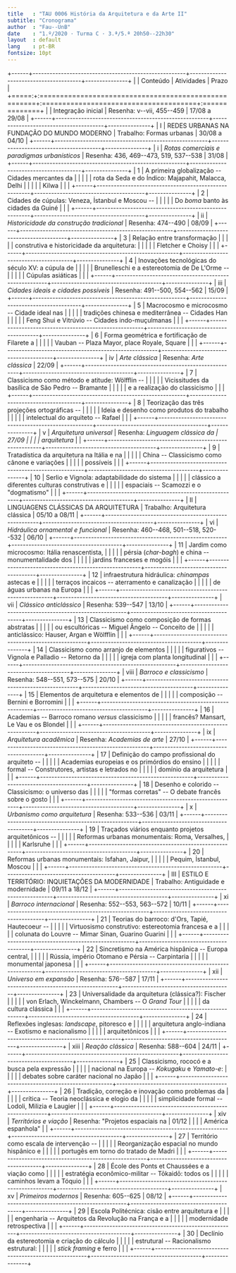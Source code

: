 ```yaml
---
title   : "TAU 0006 História da Arquitetura e da Arte II"
subtitle: "Cronograma"
author  : "Fau--UnB"
date    : "1.º/2020 · Turma C · 3.ª/5.ª 20h50--22h30"
layout  : default
lang    : pt-BR
fontsize: 10pt
---
```


+------+------------------------------------------------------+---------------------------------------+---------------+
|      | Conteúdo                                             | Atividades                            | Prazo         |
+=====:+:=====================================================+:======================================+:==============+
|      | Integração inicial                                   | Resenha: v--vii, 455--459             | 17/08 a 29/08 |
+------+------------------------------------------------------+---------------------------------------+---------------+
|    I | REDES URBANAS NA FUNDAÇÃO DO MUNDO MODERNO           | Trabalho: Formas urbanas              | 30/08 a 04/10 |
+------+------------------------------------------------------+---------------------------------------+---------------+
|    i | *Rotas comerciais e paradigmas urbanísticos*         | Resenha: 436, 469--473, 519, 537--538 | 31/08         |
+------+------------------------------------------------------+---------------------------------------+---------------+
|    1 | A primeira globalização -- Cidades mercantes da      |                                       |               |
|      | rota da Seda e do Índico: Majapahit, Malacca, Delhi  |                                       |               |
|      | Kilwa                                                |                                       |               |
+------+------------------------------------------------------+---------------------------------------+---------------+
|    2 | Cidades de cúpulas: Veneza, İstanbul e Moscou --     |                                       |               |
|      | Do *boma* banto às cidades da Guiné                  |                                       |               |
+------+------------------------------------------------------+---------------------------------------+---------------+
|   ii | *Historicidade da construção tradicional*            | Resenha: 474--490                     | 08/09         |
+------+------------------------------------------------------+---------------------------------------+---------------+
|    3 | Relação entre transformação                          |                                       |               |
|      | construtiva e historicidade da arquitetura:          |                                       |               |
|      | Fletcher e Choisy                                    |                                       |               |
+------+------------------------------------------------------+---------------------------------------+---------------+
|    4 | Inovações tecnológicas do século XV: a cúpula de     |                                       |               |
|      | Brunelleschi e a estereotomia de De L'Orme --        |                                       |               |
|      | Cúpulas asiáticas                                    |                                       |               |
+------+------------------------------------------------------+---------------------------------------+---------------+
|  iii | *Cidades ideais e cidades possíveis*                 | Resenha: 491--500, 554--562           | 15/09         |
+------+------------------------------------------------------+---------------------------------------+---------------+
|    5 | Macrocosmo e microcosmo -- Cidade ideal nas          |                                       |               |
|      | tradições chinesa e mediterrânea -- Cidades Han      |                                       |               |
|      | Feng Shui e Vitrúvio -- Cidades indo-muçulmanas      |                                       |               |
+------+------------------------------------------------------+---------------------------------------+---------------+
|    6 | Forma geométrica e fortificação de Filarete a        |                                       |               |
|      | Vauban -- Plaza Mayor, place Royale, Square          |                                       |               |
+------+------------------------------------------------------+---------------------------------------+---------------+
|   iv | *Arte clássica*                                      | Resenha: *Arte clássica*              | 22/09         |
+------+------------------------------------------------------+---------------------------------------+---------------+
|    7 | Classicismo como método e atitude: Wölfflin --       |                                       |               |
|      | Vicissitudes da basílica de São Pedro -- Bramante    |                                       |               |
|      | e a realização do classicismo                        |                                       |               |
+------+------------------------------------------------------+---------------------------------------+---------------+
|    8 | Teorização das três projeções ortográficas --        |                                       |               |
|      | Ideia e desenho como produtos do trabalho            |                                       |               |
|      | intelectual do arquiteto -- Rafael                   |                                       |               |
+------+------------------------------------------------------+---------------------------------------+---------------+
|    v | *Arquitetura universal*                              | Resenha: *Linguagem clássica da       | 27/09         |
|      |                                                      | arquitetura*                          |               |
+------+------------------------------------------------------+---------------------------------------+---------------+
|    9 | Tratadística da arquitetura na Itália e na           |                                       |               |
|      | China -- Classicismo como cânone e variações         |                                       |               |
|      | possíveis                                            |                                       |               |
+------+------------------------------------------------------+---------------------------------------+---------------+
|   10 | Serlio e Vignola: adaptabilidade do sistema          |                                       |               |
|      | clássico a diferentes culturas construtivas e        |                                       |               |
|      | espaciais -- Scamozzi e o "dogmatismo"               |                                       |               |
+------+------------------------------------------------------+---------------------------------------+---------------+
|   II | LINGUAGENS CLÁSSICAS DA ARQUITETURA                  | Trabalho: Arquitetura clássica        | 05/10 a 08/11 |
+------+------------------------------------------------------+---------------------------------------+---------------+
|   vi | *Hidráulica ornamental e funcional*                  | Resenha: 460--468, 501--518, 520--532 | 06/10         |
+------+------------------------------------------------------+---------------------------------------+---------------+
|   11 | Jardim como microcosmo: Itália renascentista,        |                                       |               |
|      | pérsia (*char-bagh*) e china -- monumentalidade dos  |                                       |               |
|      | jardins franceses e mogóis                           |                                       |               |
+------+------------------------------------------------------+---------------------------------------+---------------+
|   12 | infraestrutura hidráulica: *chinampas* astecas e     |                                       |               |
|      | terraços incaicos -- aterramento e canalização       |                                       |               |
|      | de águas urbanas na Europa                           |                                       |               |
+------+------------------------------------------------------+---------------------------------------+---------------+
|  vii | *Clássico anticlássico*                              | Resenha: 539--547                     | 13/10         |
+------+------------------------------------------------------+---------------------------------------+---------------+
|   13 | Classicismo como composição de formas abstratas      |                                       |               |
|      | ou escultóricas -- Miguel Ângelo -- Conceito de      |                                       |               |
|      | anticlássico: Hauser, Argan e Wölfflin               |                                       |               |
+------+------------------------------------------------------+---------------------------------------+---------------+
|   14 | Classicismo como arranjo de elementos                |                                       |               |
|      | figurativos -- Vignola e Palladio -- Retorno da      |                                       |               |
|      | igreja com planta longitudinal                       |                                       |               |
+------+------------------------------------------------------+---------------------------------------+---------------+
| viii | *Barroco e classicismo*                              | Resenha: 548--551, 573--575           | 20/10         |
+------+------------------------------------------------------+---------------------------------------+---------------+
|   15 | Elementos de arquitetura e elementos de              |                                       |               |
|      | composição -- Bernini e Borromini                    |                                       |               |
+------+------------------------------------------------------+---------------------------------------+---------------+
|   16 | Academias -- Barroco romano *versus* classicismo     |                                       |               |
|      | francês? Mansart, Le Vau e os Blondel                |                                       |               |
+------+------------------------------------------------------+---------------------------------------+---------------+
|   ix | *Arquitetura acadêmica*                              | Resenha: *Academias de arte*          | 27/10         |
+------+------------------------------------------------------+---------------------------------------+---------------+
|   17 | Definição do campo profissional do arquiteto --      |                                       |               |
|      | Academias europeias e os primórdios do ensino        |                                       |               |
|      | formal -- Construtores, artistas e letrados no       |                                       |               |
|      | domínio da arquitetura                               |                                       |               |
+------+------------------------------------------------------+---------------------------------------+---------------+
|   18 | Desenho e colorido -- Classicismo: o universo das    |                                       |               |
|      | "formas corretas" -- O debate francês sobre o gosto  |                                       |               |
+------+------------------------------------------------------+---------------------------------------+---------------+
|    x | *Urbanismo como arquitetura*                         | Resenha: 533--536                     | 03/11         |
+------+------------------------------------------------------+---------------------------------------+---------------+
|   19 | Traçados viários enquanto projetos arquitetônicos -- |                                       |               |
|      | Reformas urbanas monumentais: Roma, Versalhes,       |                                       |               |
|      | Karlsruhe                                            |                                       |               |
+------+------------------------------------------------------+---------------------------------------+---------------+
|   20 | Reformas urbanas monumentais: Isfahan, Jaipur,       |                                       |               |
|      | Pequim, İstanbul, Moscou                             |                                       |               |
+------+------------------------------------------------------+---------------------------------------+---------------+
|  III | ESTILO E TERRITÓRIO: INQUIETAÇÕES DA MODERNIDADE     | Trabalho: Antiguidade e modernidade   | 09/11 a 18/12 |
+------+------------------------------------------------------+---------------------------------------+---------------+
|   xi | *Barroco internacional*                              | Resenha: 552--553, 563--572           | 10/11         |
+------+------------------------------------------------------+---------------------------------------+---------------+
|   21 | Teorias do barroco: d'Ors, Tapié, Hautecoeur --      |                                       |               |
|      | Virtuosismo construtivo: estereotomia francesa e a   |                                       |               |
|      | colunata do Louvre -- Mimar Sinan, Guarino Guarini   |                                       |               |
+------+------------------------------------------------------+---------------------------------------+---------------+
|   22 | Sincretismo na América hispânica -- Europa central,  |                                       |               |
|      | Rússia, império Otomano e Pérsia -- Carpintaria      |                                       |               |
|      | monumental japonesa                                  |                                       |               |
+------+------------------------------------------------------+---------------------------------------+---------------+
|  xii | *Universo em expansão*                               | Resenha: 576--587                     | 17/11         |
+------+------------------------------------------------------+---------------------------------------+---------------+
|   23 | Universalidade da arquitetura (clássica?): Fischer   |                                       |               |
|      | von Erlach, Winckelmann, Chambers -- O *Grand Tour*  |                                       |               |
|      | da cultura clássica                                  |                                       |               |
+------+------------------------------------------------------+---------------------------------------+---------------+
|   24 | Reflexões inglesas: *landscape*, pitoresco e         |                                       |               |
|      | arquitetura anglo-indiana -- Exotismo e nacionalismo |                                       |               |
|      | arquitetônicos                                       |                                       |               |
+------+------------------------------------------------------+---------------------------------------+---------------+
| xiii | *Reação clássica*                                    | Resenha: 588--604                     | 24/11         |
+------+------------------------------------------------------+---------------------------------------+---------------+
|   25 | Classicismo, rococó e a busca pela expressão         |                                       |               |
|      | nacional na Europa -- *Kokugaku* e *Yamato-e*:       |                                       |               |
|      | debates sobre caráter nacional no Japão              |                                       |               |
+------+------------------------------------------------------+---------------------------------------+---------------+
|   26 | Tradição, correção e inovação como problemas da      |                                       |               |
|      | crítica -- Teoria neoclássica e elogio da            |                                       |               |
|      | simplicidade formal -- Lodoli, Milizia e Laugier     |                                       |               |
+------+------------------------------------------------------+---------------------------------------+---------------+
|  xiv | *Territórios e viação*                               | Resenha: "Projetos espaciais na       | 01/12         |
|      |                                                      | América espanhola"                    |               |
+------+------------------------------------------------------+---------------------------------------+---------------+
|   27 | Território como escala de intervenção --             |                                       |               |
|      | Reorganização espacial no mundo hispânico e          |                                       |               |
|      | portugês em torno do tratado de Madri                |                                       |               |
+------+------------------------------------------------------+---------------------------------------+---------------+
|   28 | École des Ponts et Chaussées e a viação como         |                                       |               |
|      | estratégia econômico-militar -- Tōkaidō: todos os    |                                       |               |
|      | caminhos levam a Tóquio                              |                                       |               |
+------+------------------------------------------------------+---------------------------------------+---------------+
|   xv | *Primeiros modernos*                                 | Resenha: 605--625                     | 08/12         |
+------+------------------------------------------------------+---------------------------------------+---------------+
|   29 | Escola Politécnica: cisão entre arquitetura e        |                                       |               |
|      | engenharia -- Arquitetos da Revolução na França e a  |                                       |               |
|      | modernidade retrospectiva                            |                                       |               |
+------+------------------------------------------------------+---------------------------------------+---------------+
|   30 | Declínio da estereotomia e criação do cálculo        |                                       |               |
|      | estrutural -- Racionalismo estrutural:               |                                       |               |
|      | *stick framing* e ferro                              |                                       |               |
+------+------------------------------------------------------+---------------------------------------+---------------+
